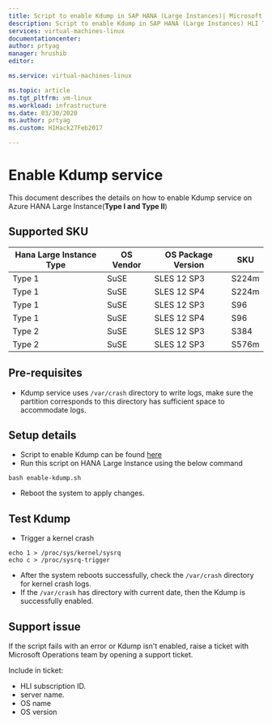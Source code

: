 ```yaml
---
title: Script to enable Kdump in SAP HANA (Large Instances)| Microsoft Docs
description: Script to enable Kdump in SAP HANA (Large Instances) HLI Type I, HLI Type II
services: virtual-machines-linux
documentationcenter:
author: prtyag
manager: hrushib
editor:

ms.service: virtual-machines-linux

ms.topic: article
ms.tgt_pltfrm: vm-linux
ms.workload: infrastructure
ms.date: 03/30/2020
ms.author: prtyag
ms.custom: H1Hack27Feb2017

---
```


# Enable Kdump service
This document describes the details on how to enable Kdump service on Azure HANA Large
Instance(**Type I and Type II**)

## Supported SKU
|  Hana Large Instance Type   |  OS Vendor   |  OS Package Version   |  SKU	       |
|-----------------------------|--------------|-----------------------|-------------|
|   Type 1                    |  SuSE        |   SLES 12 SP3         |  S224m      |
|   Type 1                    |  SuSE        |   SLES 12 SP4         |  S224m      |
|   Type 1                    |  SuSE        |   SLES 12 SP3         |  S96        |
|   Type 1                    |  SuSE        |   SLES 12 SP4         |  S96        |
|   Type 2                    |  SuSE        |   SLES 12 SP3         |  S384       |
|   Type 2                    |  SuSE        |   SLES 12 SP3         |  S576m      |

## Pre-requisites
- Kdump service uses `/var/crash` directory to write logs, make sure the partition corresponds to this directory has sufficient
space to accommodate logs.

## Setup details
- Script to enable Kdump can be found [here](https://github.com/Azure/sap-hana/blob/master/tools/enable-kdump.sh)
- Run this script on HANA Large Instance using the below command
```
bash enable-kdump.sh
```
- Reboot the system to apply changes.

## Test Kdump
- Trigger a kernel crash
```
echo 1 > /proc/sys/kernel/sysrq
echo c > /proc/sysrq-trigger
```
- After the system reboots successfully, check the `/var/crash` directory for kernel crash logs.
- If the `/var/crash` has directory with current date, then the Kdump is successfully enabled.

## Support issue
If the script fails with an error or Kdump isn't enabled, raise a ticket with Microsoft Operations team by opening a support ticket.

Include in ticket:

* HLI subscription ID.
* server name.
* OS name
* OS version